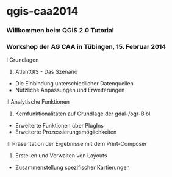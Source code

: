 qgis-caa2014
============

### Willkommen beim QGIS 2.0 Tutorial
### Workshop der AG CAA in Tübingen, 15. Februar 2014

I Grundlagen
  1. AtlantGIS - Das Szenario
  * Die Einbindung unterschiedlicher Datenquellen
  * Nützliche Anpassungen und Erweiterungen  

II Analytische Funktionen
  1. Kernfunktionalitäten auf Grundlage der gdal-/ogr-Bibl.
  * Erweiterte Funktionen über PlugIns
  * Erweiterte Prozessierungsmöglichkeiten  
    
III Präsentation der Ergebnisse mit dem Print-Composer
  1. Erstellen und Verwalten von Layouts
  * Zusammenstellung spezifischer Kartierungen  
